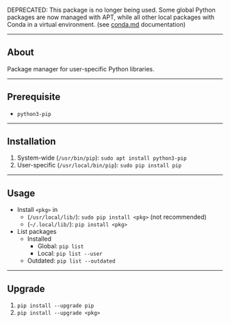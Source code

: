 <span class="red">DEPRECATED: This package is no longer being used. Some global Python packages are now managed with APT, while all other local packages with Conda in a virtual environment.</span>
(see [conda.md](./conda.md) documentation)
___
## About
Package manager for user-specific Python libraries. 
___
## Prerequisite  
 - `python3-pip` 
___
## Installation 
 1. System-wide (`/usr/bin/pip`): `sudo apt install python3-pip` 
 2. User-specific (`/usr/local/bin/pip`): `sudo pip install pip` 
___
## Usage 
 - Install `<pkg>` in
    - (`/usr/local/lib/`): `sudo pip install <pkg>`  (not recommended)
    - (`~/.local/lib/`): `pip install <pkg>` 
 - List packages
    - Installed 
      - Global: `pip list` 
      - Local: `pip list --user` 
    - Outdated: `pip list --outdated` 
___
## Upgrade 
 1. `pip install --upgrade pip` 
 2. `pip install --upgrade <pkg>` 